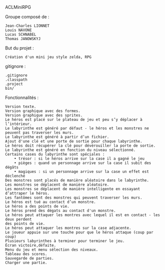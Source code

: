 
ACLMiniRPG

Groupe composé de :

    Jean-Charles LIONNET
    Louis NAVONE
    Lucas SCHNABEL
    Thomas JANOWSKYJ

But du projet :

    Création d'un mini jeu style zelda, RPG
        
gitignore : 

    .gitignore
    .classpath
    .project
    bin/

Fonctionnalités :
    
    Version texte.
    Version graphique avec des formes.
    Version graphique avec des sprites.
    Le héros est placé sur le plateau de jeu et peu s’y déplacer à l’intérieur. 
    Le labyrinthe est généré par défaut - le héros et les monstres ne peuvent pas traverser les murs.
    Le labyrinthe est généré à partir d’un fichier.
    Ajout d'une clé et une porte de sortie pour chaque labyrinthe.
    Le héros doit récupérer la clé pour dévérouiller la porte de sortie.  
    Le labyrinthe est généré en fonction du niveau sélectionné.
    Certains cases du labyrinthe sont spéciales : 
        • trésor : si le héros arrive sur la case il a gagné le jeu 
        • pièges : quand un personnage arrive sur la case il subit des dégâts  
        • magiques : si un personnage arrive sur la case un effet est déclenché  
    Des monstres sont placés de manière aléatoire dans le labyrinthe. 
    Les monstres se déplacent de manière aléatoire.
    Les monstres se déplacent de manière intelligente en essayant d’attraper le héros.
    Les fantômes sont des monstres qui peuvent traverser les murs.
    Le héros est tué au contact d’un monstre. 
    Le héros a des points de vie.
    Le héros prend des dégats au contact d'un monstre.
    Le héros peut attaquer les montres avec lequel il est en contact - les deux perdent
    des points de vie.
    Le héros peut attaquer les montres sur la case adjacente.
    Le joueur appuie sur une touche pour que le héros attaque (coup par coup)
    Plusieurs labyrinthes à terminer pour terminer le jeu.
    Écran victoire,défaite.
    Menu du jeu et menu sélection des niveaux.
    Tableau des scores.
    Sauvegarde de parties.
    Charger une partie.
        
